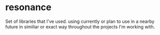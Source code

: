 # resonance

Set of libraries that I've used. using currently or plan to use in a nearby future in similiar or exact way throughout the projects I'm working with.
